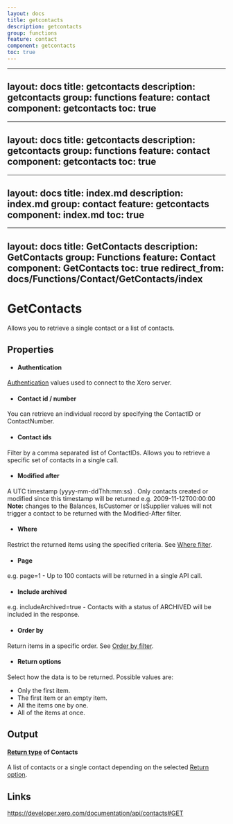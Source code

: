 ```yaml
---
layout: docs
title: getcontacts
description: getcontacts
group: functions
feature: contact
component: getcontacts
toc: true
---
```

---
layout: docs
title: getcontacts
description: getcontacts
group: functions
feature: contact
component: getcontacts
toc: true
---
---
layout: docs
title: getcontacts
description: getcontacts
group: functions
feature: contact
component: getcontacts
toc: true
---
---
layout: docs
title: index.md
description: index.md
group: contact
feature: getcontacts
component: index.md
toc: true
---
---
layout: docs
title: GetContacts
description: GetContacts
group: Functions
feature: Contact
component: GetContacts
toc: true
redirect_from: docs/Functions/Contact/GetContacts/index
---
GetContacts
============

Allows you to retrieve a single contact or a list of contacts.

Properties
----------

- #### Authentication
[Authentication](../../../Common/Authentication/Index.md) values used to connect to the Xero server.
- #### Contact id / number
You can retrieve an individual record by specifying the ContactID or ContactNumber.
- #### Contact ids
Filter by a comma separated list of ContactIDs. Allows you to retrieve a specific set of contacts in a single call.
- #### Modified after
A UTC timestamp (yyyy-mm-ddThh:mm:ss) . Only contacts created or modified since this timestamp will be returned e.g. 2009-11-12T00:00:00 **Note:** changes to the Balances, IsCustomer or IsSupplier values will not trigger a contact to be returned with the Modified-After filter.
- #### Where
Restrict the returned items using the specified criteria. See [Where filter](../../../Common/Filters/Where/Index.md).
- #### Page
e.g. page=1 - Up to 100 contacts will be returned in a single API call.
- #### Include archived
e.g. includeArchived=true - Contacts with a status of ARCHIVED will be included in the response.
- #### Order by
Return items in a specific order. See [Order by filter](../../../Common/Filters/OrderBy/Index.md).
- #### Return options
Select how the data is to be returned. Possible values are:
  * Only the first item.
  * The first item or an empty item. 
  * All the items one by one.
  * All of the items at once.


Output
-----
#### [Return type](#return-options) of Contacts
A list of contacts or a single contact depending on the selected [Return option](#return-options).

Links
-----

https://developer.xero.com/documentation/api/contacts#GET
